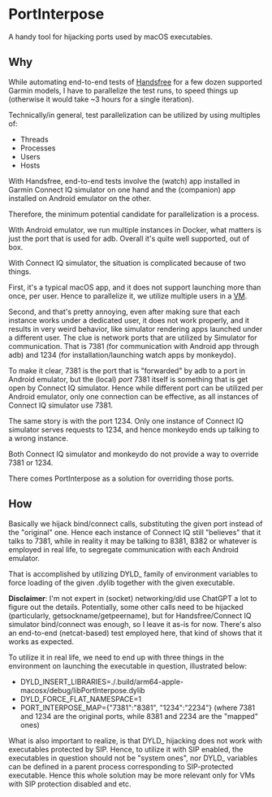 # PortInterpose

A handy tool for hijacking ports used by macOS executables.

## Why

While automating end-to-end tests of [Handsfree](https://github.com/grigorye/Handsfree) for a few dozen supported Garmin models, I have to parallelize the test runs, to speed things up (otherwise it would take ~3 hours for a single iteration).

Technically/in general, test parallelization can be utilized by using multiples of:

-   Threads
-   Processes
-   Users
-   Hosts

With Handsfree, end-to-end tests involve the (watch) app installed in Garmin Connect IQ simulator on one hand and the (companion) app installed on Android emulator on the other.

Therefore, the minimum potential candidate for parallelization is a process.

With Android emulator, we run multiple instances in Docker, what matters is just the port that is used for adb. Overall it's quite well supported, out of box.

With Connect IQ simulator, the situation is complicated because of two things.

First, it's a typical macOS app, and it does not support launching more than once, per user. Hence to parallelize it, we utilize multiple users in a [VM](https://github.com/cirruslabs/orchard).

Second, and that's pretty annoying, even after making sure that each instance works under a dedicated user, it does not work properly, and it results in very weird behavior, like simulator rendering apps launched under a different user. The clue is network ports that are utilized by Simulator for communication. That is 7381 (for communication with Android app through adb) and 1234 (for installation/launching watch apps by monkeydo).

To make it clear, 7381 is the port that is "forwarded" by adb to a port in Android emulator, but the (local) _port_ 7381 itself is something that is get open by Connect IQ simulator. Hence while different port can be utilized per Android emulator, only one connection can be effective, as all instances of Connect IQ simulator use 7381.

The same story is with the port 1234. Only one instance of Connect IQ simulator serves requests to 1234, and hence monkeydo ends up talking to a wrong instance.

Both Connect IQ simulator and monkeydo do not provide a way to override 7381 or 1234.

There comes PortInterpose as a solution for overriding those ports.

## How

Basically we hijack bind/connect calls, substituting the given port instead of the "original" one. Hence each instance of Connect IQ still "believes" that it talks to 7381, while in reality it may be talking to 8381, 8382 or whatever is employed in real life, to segregate communication with each Android emulator.

That is accomplished by utilizing DYLD_ family of environment variables to force loading of the given .dylib together with the given executable.

**Disclaimer**: I'm not expert in (socket) networking/did use ChatGPT a lot to figure out the details. Potentially, some other calls need to be hijacked (particularly, getsockname/getpeername), but for Handsfree/Connect IQ simulator bind/connect was enough, so I leave it as-is for now. There's also an end-to-end (netcat-based) test employed here, that kind of shows that it works as expected.

To utilize it in real life, we need to end up with three things in the environment on launching the executable in question, illustrated below:

-   DYLD_INSERT_LIBRARIES=./.build/arm64-apple-macosx/debug/libPortInterpose.dylib
-   DYLD_FORCE_FLAT_NAMESPACE=1
-   PORT_INTERPOSE_MAP={"7381":"8381", "1234":"2234"} (where 7381 and 1234 are the original ports, while 8381 and 2234 are the "mapped" ones)

What is also important to realize, is that DYLD_ hijacking does not work with executables protected by SIP. Hence, to utilize it with SIP enabled, the executables in question should not be "system ones", nor DYLD_ variables can be defined in a parent process corresponding to SIP-protected executable. Hence this whole solution may be more relevant only for VMs with SIP protection disabled and etc.

